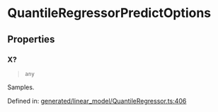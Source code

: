 # QuantileRegressorPredictOptions

## Properties

### X?

> `any`

Samples.

Defined in:  [generated/linear\_model/QuantileRegressor.ts:406](https://github.com/transitive-bullshit/scikit-learn-ts/blob/92ab806/packages/sklearn/src/generated/linear_model/QuantileRegressor.ts#L406)
